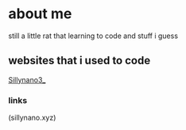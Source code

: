 # about me

still a little rat that learning to code and stuff i guess

## websites that i used to code

[Sillynano3_](https://scratch.mit.edu/users/Sillynano3_/)

### links
(sillynano.xyz)
